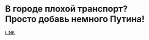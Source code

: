 # В городе плохой транспорт? Просто добавь немного Путина!



[LINK](https://varlamov.ru/3985264.html)